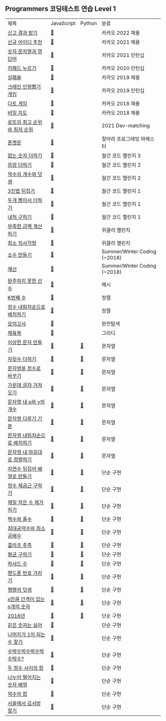 ## Programmers 코딩테스트 연습 Level 1
<div align="center">
    <table>
        <tr>
            <td>제목</td>
            <td>JavaScript</td>
            <td>Python</td>
            <td>분류</td>
        </tr>
        <tr>
            <td><a href="https://programmers.co.kr/learn/courses/30/lessons/92334">신고 결과 받기</a></td>
            <td><a href="https://github.com/sieukim/algorithm-programmers/blob/master/level1/ex19.js">📎️️</a></td>
            <td></td>
            <td>카카오 2022 채용</td>
        </tr>
        <tr>
            <td><a href="https://programmers.co.kr/learn/courses/30/lessons/72410">신규 아이디 추천</a></td>
            <td><a href="https://github.com/sieukim/algorithm-programmers/blob/master/level1/ex02.js">📎️️</a></td>
            <td></td>
            <td>카카오 2021 채용</td>
        </tr>
        <tr>
            <td><a href="https://programmers.co.kr/learn/courses/30/lessons/81301">숫자 문자열과 영단어</a></td>
            <td><a href="https://github.com/sieukim/algorithm-programmers/blob/master/level1/ex03.js">📎️️</a></td>
            <td></td>
            <td>카카오 2021 인턴십</td>
        </tr>
        <tr>
            <td><a href="https://programmers.co.kr/learn/courses/30/lessons/67256">키패드 누르기</a></td>
            <td><a href="https://github.com/sieukim/algorithm-programmers/blob/master/level1/ex04.js">📎️️️</a></td>
            <td></td>
            <td>카카오 2020 인턴십</td>
        </tr>
        <tr>
            <td><a href="https://programmers.co.kr/learn/courses/30/lessons/42889">실패율</a></td>
            <td><a href="https://github.com/sieukim/algorithm-programmers/blob/master/level1/ex15.js">📎️️</a></td>
            <td></td>
            <td>카카오 2019 채용</td>
        </tr>
        <tr>
            <td><a href="https://programmers.co.kr/learn/courses/30/lessons/64061">크레인 인형뽑기 게임</a></td>
            <td><a href="https://github.com/sieukim/algorithm-programmers/blob/master/level1/ex05.js">📎️</a></td>
            <td></td>
            <td>카카오 2019 인턴십</td>
        </tr>
        <tr>
            <td><a href="https://programmers.co.kr/learn/courses/30/lessons/17682">다트 게임</a></td>
            <td><a href="https://github.com/sieukim/algorithm-programmers/blob/master/level1/ex48.js">📎️</a></td>
            <td></td>
            <td>카카오 2018 채용</td>
        </tr>
        <tr>
            <td><a href="https://programmers.co.kr/learn/courses/30/lessons/17681">비밀 지도</a></td>
            <td><a href="https://github.com/sieukim/algorithm-programmers/blob/master/level1/ex49.js">📎️</a></td>
            <td></td>
           <td>카카오 2018 채용</td>
        <tr>
            <td><a href="https://programmers.co.kr/learn/courses/30/lessons/77484">로또의 최고 순위와 최저 순위</a></td>
            <td><a href="https://github.com/sieukim/algorithm-programmers/blob/master/level1/ex01.js">📎️</a></td>
            <td></td>
            <td>2021 Dev-matching</td>
        </tr>
        <tr>
            <td><a href="https://programmers.co.kr/learn/courses/30/lessons/1845">폰켓몬</a></td>
            <td><a href="https://github.com/sieukim/algorithm-programmers/blob/master/level1/ex14.js">📎️</a></td>
            <td></td>
            <td>찾아라 프로그래밍 마에스터</td>
        </tr>
        <tr>
            <td><a href="https://programmers.co.kr/learn/courses/30/lessons/86051">없는 숫자 더하기</a></td>
            <td><a href="https://github.com/sieukim/algorithm-programmers/blob/master/level1/ex06.js">📎️</a></td>
            <td></td>
            <td>월간 코드 챌린지 3</td>
        </tr>
        <tr>
            <td><a href="https://programmers.co.kr/learn/courses/30/lessons/76501">음양 더하기</a></td>
            <td><a href="https://github.com/sieukim/algorithm-programmers/blob/master/level1/ex07.js">📎️</a></td>
            <td></td>
            <td>월간 코드 챌린지 2</td>
        </tr>
        <tr>
            <td><a href="https://programmers.co.kr/learn/courses/30/lessons/77884">약수의 개수와 덧셈</a></td>
            <td><a href="https://github.com/sieukim/algorithm-programmers/blob/master/level1/ex16.js">📎️</a></td>
            <td></td>
            <td>월간 코드 챌린지 2</td>
        </tr>
        <tr>
            <td><a href="https://programmers.co.kr/learn/courses/30/lessons/68935">3진법 뒤집기</a></td>
            <td><a href="https://github.com/sieukim/algorithm-programmers/blob/master/level1/ex17.js">📎️</a></td>
            <td></td>
            <td>월간 코드 챌린지 1</td>
        </tr>
        <tr>
            <td><a href="https://programmers.co.kr/learn/courses/30/lessons/68644">두개 뽑아서 더하기</a></td>
            <td><a href="https://github.com/sieukim/algorithm-programmers/blob/master/level1/ex18.js">📎️</a></td>
            <td></td>
            <td>월간 코드 챌린지 1</td>
        </tr>
        <tr>
            <td><a href="https://programmers.co.kr/learn/courses/30/lessons/70128">내적 구하기</a></td>
            <td><a href="https://github.com/sieukim/algorithm-programmers/blob/master/level1/ex08.js">📎️</a></td>
            <td></td>
            <td>월간 코드 챌린지 1</td>
        </tr>
        <tr>
            <td><a href="https://programmers.co.kr/learn/courses/30/lessons/82612">부족한 금액 계산하기</a></td>
            <td><a href="https://github.com/sieukim/algorithm-programmers/blob/master/level1/ex50.js">📎️</a></td>
            <td></td>
            <td>위클리 챌린지</td>
        </tr>
        <tr>
            <td><a href="https://programmers.co.kr/learn/courses/30/lessons/86491">최소 직사각형</a></td>
            <td><a href="https://github.com/sieukim/algorithm-programmers/blob/master/level1/ex51.js">📎️</a></td>
            <td></td>
            <td>위클리 챌린지</td>
        </tr>
        <tr>
            <td><a href="https://programmers.co.kr/learn/courses/30/lessons/12977">소수 만들기</a></td>
            <td><a href="https://github.com/sieukim/algorithm-programmers/blob/master/level1/ex09.js">📎️</a></td>
            <td></td>
            <td>Summer/Winter Coding (~2018)</td>
        </tr>
        <tr>
            <td><a href="https://programmers.co.kr/learn/courses/30/lessons/12982">예산</a></td>
            <td><a href="https://github.com/sieukim/algorithm-programmers/blob/master/level1/ex52.js">📎️</a></td>
            <td></td>
            <td>Summer/Winter Coding (~2018)</td>
        </tr>
        <tr>
            <td><a href="https://programmers.co.kr/learn/courses/30/lessons/42576">완주하지 못한 선수</a></td>
            <td><a href="https://github.com/sieukim/algorithm-programmers/blob/master/level1/ex10.js">📎️</a></td>
            <td></td>
            <td>해시</td>
        </tr>
        <tr>
            <td><a href="https://programmers.co.kr/learn/courses/30/lessons/42748">K번째 수</a></td>
            <td><a href="https://github.com/sieukim/algorithm-programmers/blob/master/level1/ex11.js">📎️</a></td>
            <td></td>
            <td>정렬</td>
        </tr>
        <tr>
            <td><a href="https://programmers.co.kr/learn/courses/30/lessons/12933">정수 내림차순으로 배치하기</a></td>
            <td><a href="https://github.com/sieukim/algorithm-programmers/blob/master/level1/ex23.js">📎️</a></td>
            <td></td>
            <td>정렬</td>
        </tr> 
        <tr>
            <td><a href="https://programmers.co.kr/learn/courses/30/lessons/42840">모의고사</a></td>
            <td><a href="https://github.com/sieukim/algorithm-programmers/blob/master/level1/ex12.js">📎️</a></td>
            <td></td>
            <td>완전탐색</td>
        </tr>
        <tr>
            <td><a href="https://programmers.co.kr/learn/courses/30/lessons/42862">체육복</a></td>
            <td><a href="https://github.com/sieukim/algorithm-programmers/blob/master/level1/ex13.js">📎️</a></td>
            <td></td>
            <td>그리디</td>
        </tr>
        <tr>
            <td><a href="https://programmers.co.kr/learn/courses/30/lessons/12930">이상한 문자 만들기</a></td>
            <td><a href="https://github.com/sieukim/algorithm-programmers/blob/master/level1/ex20.js">📎️</a></td>
            <td><a href="https://github.com/sieukim/algorithm-programmers/blob/master/level1/ex20.py">📎️</a></td>
            <td>문자열</td>
        </tr>   
        <tr>
            <td><a href="https://programmers.co.kr/learn/courses/30/lessons/12931">자릿수 더하기</a></td>
            <td><a href="https://github.com/sieukim/algorithm-programmers/blob/master/level1/ex21.js">📎️</a></td>
            <td><a href="https://github.com/sieukim/algorithm-programmers/blob/master/level1/ex21.py">📎️</a></td>
            <td>문자열</td>
        </tr>
        <tr>
            <td><a href="https://programmers.co.kr/learn/courses/30/lessons/12925">문자열을 정수로 바꾸기</a></td>
            <td><a href="https://github.com/sieukim/algorithm-programmers/blob/master/level1/ex40.js">📎️</a></td>
            <td><a href="https://github.com/sieukim/algorithm-programmers/blob/master/level1/ex40.py">📎️</a></td>
            <td>문자열</td>
        </tr>
        <tr>
            <td><a href="https://programmers.co.kr/learn/courses/30/lessons/12903">가운데 글자 가져오기</a></td>
            <td><a href="https://github.com/sieukim/algorithm-programmers/blob/master/level1/ex41.js">📎️</a></td>
            <td><a href="https://github.com/sieukim/algorithm-programmers/blob/master/level1/ex41.py">📎️</a></td>
            <td>문자열</td>
        </tr>
        <tr>
            <td><a href="https://programmers.co.kr/learn/courses/30/lessons/12916">문자열 내 p와 y의 개수</a></td>
            <td><a href="https://github.com/sieukim/algorithm-programmers/blob/master/level1/ex42.js">📎️</a></td>
            <td><a href="https://github.com/sieukim/algorithm-programmers/blob/master/level1/ex42.py">📎️</a></td>
            <td>문자열</td>
        </tr>
        <tr>
            <td><a href="https://programmers.co.kr/learn/courses/30/lessons/12918">문자열 다루기 기본</a></td>
            <td><a href="https://github.com/sieukim/algorithm-programmers/blob/master/level1/ex43.js">📎️</a></td>
            <td><a href="https://github.com/sieukim/algorithm-programmers/blob/master/level1/ex43.py">📎️</a></td>
            <td>문자열</td>
        </tr>
        <tr>
            <td><a href="https://programmers.co.kr/learn/courses/30/lessons/12917">문자열 내림차순으로 배치하기</a></td>
            <td><a href="https://github.com/sieukim/algorithm-programmers/blob/master/level1/ex44.js">📎️</a></td>
            <td><a href="https://github.com/sieukim/algorithm-programmers/blob/master/level1/ex44.py">📎️</a></td>
            <td>문자열</td>
        </tr>
        <tr>
            <td><a href="https://programmers.co.kr/learn/courses/30/lessons/12915">문자열 내 마음대로 정렬하기</a></td>
            <td><a href="https://github.com/sieukim/algorithm-programmers/blob/master/level1/ex45.js">📎️</a></td>
            <td><a href="https://github.com/sieukim/algorithm-programmers/blob/master/level1/ex45.py">📎️</a></td>
            <td>문자열</td>
        </tr>
        <tr>
            <td><a href="https://programmers.co.kr/learn/courses/30/lessons/12932">자연수 뒤집어 배열로 만들기</a></td>
            <td><a href="https://github.com/sieukim/algorithm-programmers/blob/master/level1/ex22.js">📎️</a></td>
            <td><a href="https://github.com/sieukim/algorithm-programmers/blob/master/level1/ex22.py">📎️</a></td>
            <td>단순 구현</td>
        </tr>  
        <tr>
            <td><a href="https://programmers.co.kr/learn/courses/30/lessons/12934">정수 제곱근 구하기</a></td>
            <td><a href="https://github.com/sieukim/algorithm-programmers/blob/master/level1/ex24.js">📎️</a></td>
            <td><a href="https://github.com/sieukim/algorithm-programmers/blob/master/level1/ex24.py">📎️</a></td>
            <td>단순 구현</td>
        </tr>
        <tr>
            <td><a href="https://programmers.co.kr/learn/courses/30/lessons/12935">제일 작은 수 제거하기</a></td>
            <td><a href="https://github.com/sieukim/algorithm-programmers/blob/master/level1/ex25.js">📎️</a></td>
            <td><a href="https://github.com/sieukim/algorithm-programmers/blob/master/level1/ex25.py">📎️</a></td>
            <td>단순 구현</td>
        </tr>
        <tr>
            <td><a href="https://programmers.co.kr/learn/courses/30/lessons/12937">짝수와 홀수</a></td>
            <td><a href="https://github.com/sieukim/algorithm-programmers/blob/master/level1/ex26.js">📎️</a></td>
            <td><a href="https://github.com/sieukim/algorithm-programmers/blob/master/level1/ex26.py">📎️</a></td>
            <td>단순 구현</td>
        </tr>
        <tr>
            <td><a href="https://programmers.co.kr/learn/courses/30/lessons/12940">최대공약수와 최소공배수</a></td>
            <td><a href="https://github.com/sieukim/algorithm-programmers/blob/master/level1/ex27.js">📎️</a></td>
            <td><a href="https://github.com/sieukim/algorithm-programmers/blob/master/level1/ex27.py">📎️</a></td>
            <td>단순 구현</td>
        </tr>
        <tr>
            <td><a href="https://programmers.co.kr/learn/courses/30/lessons/12943">콜라츠 추측</a></td>
            <td><a href="https://github.com/sieukim/algorithm-programmers/blob/master/level1/ex28.js">📎️</a></td>
            <td><a href="https://github.com/sieukim/algorithm-programmers/blob/master/level1/ex28.py">📎️</a></td>
            <td>단순 구현</td>  
        </tr>
        <tr>
            <td><a href="https://programmers.co.kr/learn/courses/30/lessons/12944">평균 구하기</a></td>
            <td><a href="https://github.com/sieukim/algorithm-programmers/blob/master/level1/ex29.js">📎️</a></td>
            <td><a href="https://github.com/sieukim/algorithm-programmers/blob/master/level1/ex29.py">📎️</a></td>
            <td>단순 구현</td>
        </tr>
        <tr>
            <td><a href="https://programmers.co.kr/learn/courses/30/lessons/12947">하샤드 수</a></td>
            <td><a href="https://github.com/sieukim/algorithm-programmers/blob/master/level1/ex30.js">📎️</a></td>
            <td><a href="https://github.com/sieukim/algorithm-programmers/blob/master/level1/ex30.py">📎️</a></td>
            <td>단순 구현</td>
        </tr>
        <tr>
            <td><a href="https://programmers.co.kr/learn/courses/30/lessons/12948">핸드폰 번호 가리기</a></td>
            <td><a href="https://github.com/sieukim/algorithm-programmers/blob/master/level1/ex31.js">📎️</a></td>
            <td><a href="https://github.com/sieukim/algorithm-programmers/blob/master/level1/ex31.py">📎️</a></td>
            <td>단순 구현</td>
        </tr>
        <tr>
            <td><a href="https://programmers.co.kr/learn/courses/30/lessons/12950">행렬의 덧셈</a></td>
            <td><a href="https://github.com/sieukim/algorithm-programmers/blob/master/level1/ex32.js">📎️</a></td>
            <td><a href="https://github.com/sieukim/algorithm-programmers/blob/master/level1/ex32.py">📎️</a></td>
            <td>단순 구현</td>
        </tr>
        <tr>
            <td><a href="https://programmers.co.kr/learn/courses/30/lessons/12954">x만큼 간격이 있는 n개의 숫자</a></td>
            <td><a href="https://github.com/sieukim/algorithm-programmers/blob/master/level1/ex33.js">📎️</a></td>
            <td><a href="https://github.com/sieukim/algorithm-programmers/blob/master/level1/ex33.py">📎️</a></td>
            <td>단순 구현</td>
        </tr>
        <tr>
            <td><a href="https://programmers.co.kr/learn/courses/30/lessons/12901">2016년</a></td>
            <td><a href="https://github.com/sieukim/algorithm-programmers/blob/master/level1/ex34.js">📎️</a></td>
            <td><a href="https://github.com/sieukim/algorithm-programmers/blob/master/level1/ex34.py">📎️</a></td>
            <td>단순 구현</td>
        </tr>
        <tr>
            <td><a href="https://programmers.co.kr/learn/courses/30/lessons/12906">같은 숫자는 싫어</a></td>
            <td><a href="https://github.com/sieukim/algorithm-programmers/blob/master/level1/ex35.js">📎️</a></td>
            <td></td>
            <td>단순 구현</td>
        </tr>
        <tr>
            <td><a href="https://programmers.co.kr/learn/courses/30/lessons/87389">나머지가 1이 되는 수 찾기</a></td>
            <td><a href="https://github.com/sieukim/algorithm-programmers/blob/master/level1/ex36.js">📎️</a></td>
            <td></td>
            <td>단순 구현</td>
        </tr>
        <tr>
            <td><a href="https://programmers.co.kr/learn/courses/30/lessons/12922">수박수박수박수박수박수?</a></td>
            <td><a href="https://github.com/sieukim/algorithm-programmers/blob/master/level1/ex37.js">📎️</a></td>
            <td></td>
            <td>단순 구현</td>
        </tr>
        <tr>
            <td><a href="https://programmers.co.kr/learn/courses/30/lessons/12912">두 정수 사이의 합</a></td>
            <td><a href="https://github.com/sieukim/algorithm-programmers/blob/master/level1/ex38.js">📎️</a></td>
            <td></td>
            <td>단순 구현</td>
        </tr>
        <tr>
            <td><a href="https://programmers.co.kr/learn/courses/30/lessons/12910">나누어 떨어지는 숫자 배열</a></td>
            <td><a href="https://github.com/sieukim/algorithm-programmers/blob/master/level1/ex39.js">📎️</a></td>
            <td></td>
            <td>단순 구현</td>
        </tr>
        <tr>
            <td><a href="https://programmers.co.kr/learn/courses/30/lessons/12928">약수의 합</a></td>
            <td><a href="https://github.com/sieukim/algorithm-programmers/blob/master/level1/ex46.js">📎️</a></td>
            <td></td>
            <td>단순 구현</td>
        </tr>
        <tr>
            <td><a href="https://programmers.co.kr/learn/courses/30/lessons/12919">서울에서 김서방 찾기</a></td>
            <td><a href="https://github.com/sieukim/algorithm-programmers/blob/master/level1/ex47.js">📎️</a></td>
            <td></td>
            <td>단순 구현</td>
        </tr>
    </table>
</div>